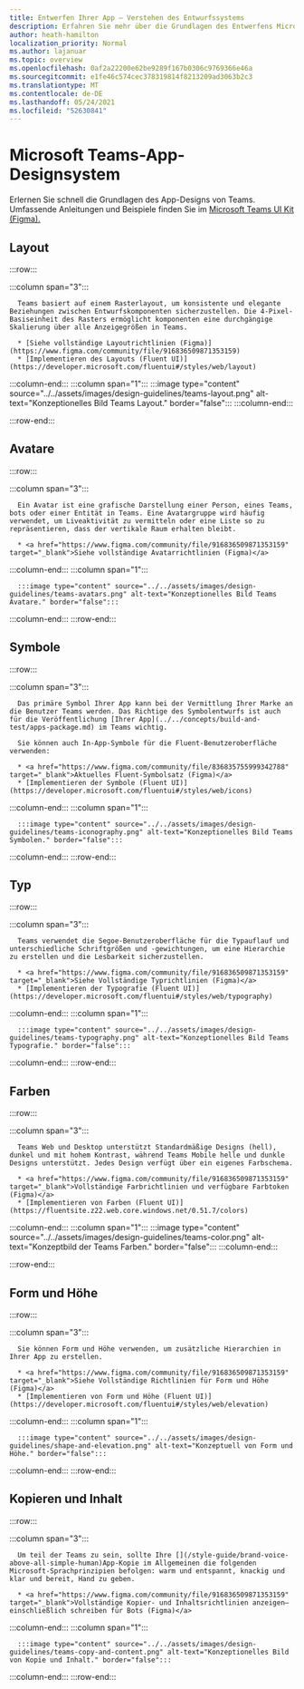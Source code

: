 ```yaml
---
title: Entwerfen Ihrer App – Verstehen des Entwurfssystems
description: Erfahren Sie mehr über die Grundlagen des Entwerfens Microsoft Teams App, einschließlich Layout, Farbschema und mehr.
author: heath-hamilton
localization_priority: Normal
ms.author: lajanuar
ms.topic: overview
ms.openlocfilehash: 0af2a22200e62be9289f167b0306c9769366e46a
ms.sourcegitcommit: e1fe46c574cec378319814f8213209ad3063b2c3
ms.translationtype: MT
ms.contentlocale: de-DE
ms.lasthandoff: 05/24/2021
ms.locfileid: "52630841"
---
```

# <a name="microsoft-teams-app-design-system"></a>Microsoft Teams-App-Designsystem

Erlernen Sie schnell die Grundlagen des App-Designs von Teams. Umfassende Anleitungen und Beispiele finden Sie im <a href="https://www.figma.com/community/file/916836509871353159" target="_blank">Microsoft Teams UI Kit (Figma).</a>

## <a name="layout"></a>Layout

:::row:::

   :::column span="3":::

      Teams basiert auf einem Rasterlayout, um konsistente und elegante Beziehungen zwischen Entwurfskomponenten sicherzustellen. Die 4-Pixel-Basiseinheit des Rasters ermöglicht komponenten eine durchgängige Skalierung über alle Anzeigegrößen in Teams.

      * [Siehe vollständige Layoutrichtlinien (Figma)](https://www.figma.com/community/file/916836509871353159)
      * [Implementieren des Layouts (Fluent UI)](https://developer.microsoft.com/fluentui#/styles/web/layout)

   :::column-end:::
   :::column span="1":::
      :::image type="content" source="../../assets/images/design-guidelines/teams-layout.png" alt-text="Konzeptionelles Bild Teams Layout." border="false":::
   :::column-end:::

:::row-end:::

## <a name="avatars"></a>Avatare

:::row:::

   :::column span="3":::

      Ein Avatar ist eine grafische Darstellung einer Person, eines Teams, bots oder einer Entität in Teams. Eine Avatargruppe wird häufig verwendet, um Liveaktivität zu vermitteln oder eine Liste so zu repräsentieren, dass der vertikale Raum erhalten bleibt. 

      * <a href="https://www.figma.com/community/file/916836509871353159" target="_blank">Siehe vollständige Avatarrichtlinien (Figma)</a>

   :::column-end:::
   :::column span="1":::

      :::image type="content" source="../../assets/images/design-guidelines/teams-avatars.png" alt-text="Konzeptionelles Bild Teams Avatare." border="false":::

   :::column-end:::
:::row-end:::

## <a name="icons"></a>Symbole

:::row:::

   :::column span="3":::

      Das primäre Symbol Ihrer App kann bei der Vermittlung Ihrer Marke an die Benutzer Teams werden. Das Richtige des Symbolentwurfs ist auch für die Veröffentlichung [Ihrer App](../../concepts/build-and-test/apps-package.md) im Teams wichtig.

      Sie können auch In-App-Symbole für die Fluent-Benutzeroberfläche verwenden:

      * <a href="https://www.figma.com/community/file/836835755999342788" target="_blank">Aktuelles Fluent-Symbolsatz (Figma)</a>
      * [Implementieren der Symbole (Fluent UI)](https://developer.microsoft.com/fluentui#/styles/web/icons)

   :::column-end:::
   :::column span="1":::

      :::image type="content" source="../../assets/images/design-guidelines/teams-iconography.png" alt-text="Konzeptionelles Bild Teams Symbolen." border="false":::

   :::column-end:::
:::row-end:::

## <a name="type"></a>Typ

:::row:::

   :::column span="3":::

      Teams verwendet die Segoe-Benutzeroberfläche für die Typauflauf und unterschiedliche Schriftgrößen und -gewichtungen, um eine Hierarchie zu erstellen und die Lesbarkeit sicherzustellen.

      * <a href="https://www.figma.com/community/file/916836509871353159" target="_blank">Siehe Vollständige Typrichtlinien (Figma)</a>
      * [Implementieren der Typografie (Fluent UI)](https://developer.microsoft.com/fluentui#/styles/web/typography)

   :::column-end:::
   :::column span="1":::

      :::image type="content" source="../../assets/images/design-guidelines/teams-typography.png" alt-text="Konzeptionelles Bild Teams Typografie." border="false":::

   :::column-end:::
:::row-end:::

## <a name="colors"></a>Farben

:::row:::

   :::column span="3":::

      Teams Web und Desktop unterstützt Standardmäßige Designs (hell), dunkel und mit hohem Kontrast, während Teams Mobile helle und dunkle Designs unterstützt. Jedes Design verfügt über ein eigenes Farbschema.

      * <a href="https://www.figma.com/community/file/916836509871353159" target="_blank">Vollständige Farbrichtlinien und verfügbare Farbtoken (Figma)</a>
      * [Implementieren von Farben (Fluent UI)](https://fluentsite.z22.web.core.windows.net/0.51.7/colors)

   :::column-end:::
   :::column span="1":::
      :::image type="content" source="../../assets/images/design-guidelines/teams-color.png" alt-text="Konzeptbild der Teams Farben." border="false":::
   :::column-end:::

:::row-end:::

## <a name="shape-and-elevation"></a>Form und Höhe

:::row:::

   :::column span="3":::

      Sie können Form und Höhe verwenden, um zusätzliche Hierarchien in Ihrer App zu erstellen. 

      * <a href="https://www.figma.com/community/file/916836509871353159" target="_blank">Siehe Vollständige Richtlinien für Form und Höhe (Figma)</a>
      * [Implementieren von Form und Höhe (Fluent UI)](https://developer.microsoft.com/fluentui#/styles/web/elevation)

   :::column-end:::
   :::column span="1":::

      :::image type="content" source="../../assets/images/design-guidelines/shape-and-elevation.png" alt-text="Konzeptuell von Form und Höhe." border="false":::

   :::column-end:::
:::row-end:::

## <a name="copy-and-content"></a>Kopieren und Inhalt

:::row:::

   :::column span="3":::

      Um teil der Teams zu sein, sollte Ihre [](/style-guide/brand-voice-above-all-simple-human)App-Kopie im Allgemeinen die folgenden Microsoft-Sprachprinzipien befolgen: warm und entspannt, knackig und klar und bereit, Hand zu geben.

      * <a href="https://www.figma.com/community/file/916836509871353159" target="_blank">Vollständige Kopier- und Inhaltsrichtlinien anzeigen– einschließlich schreiben für Bots (Figma)</a>

   :::column-end:::
   :::column span="1":::

      :::image type="content" source="../../assets/images/design-guidelines/teams-copy-and-content.png" alt-text="Konzeptionelles Bild von Kopie und Inhalt." border="false":::

   :::column-end:::
:::row-end:::
